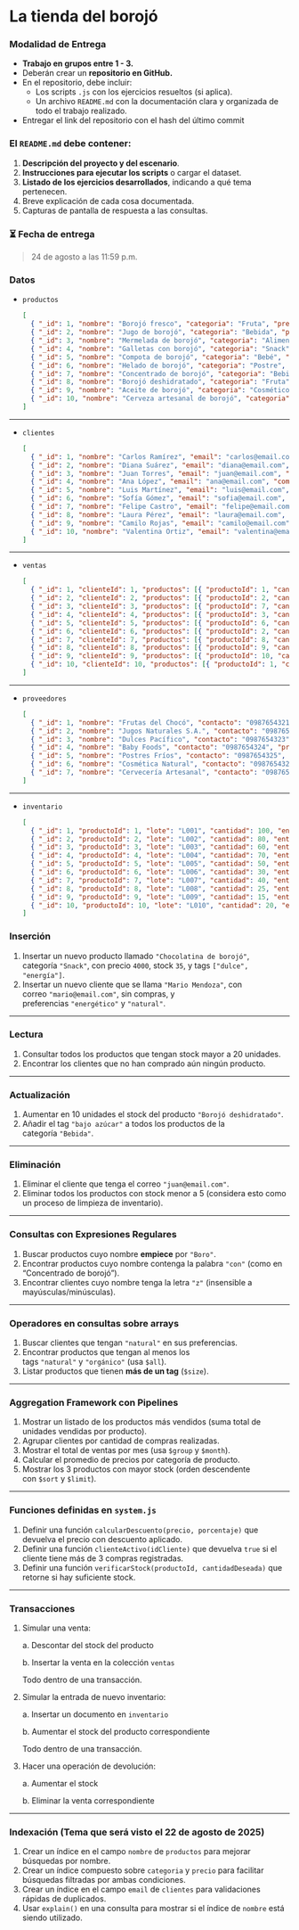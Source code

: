 # La tienda del borojó

### Modalidad de Entrega

- **Trabajo en grupos entre 1 - 3.**
- Deberán crear un **repositorio en GitHub.**
- En el repositorio, debe incluir:
    - Los scripts `.js` con los ejercicios resueltos (si aplica).
    - Un archivo `README.md` con la documentación clara y organizada de todo el trabajo realizado.
- Entregar el link del repositorio con el hash del último commit

### El `README.md` debe contener:

1. **Descripción del proyecto y del escenario**.
2. **Instrucciones para ejecutar los scripts** o cargar el dataset.
3. **Listado de los ejercicios desarrollados**, indicando a qué tema pertenecen.
4. Breve explicación de cada cosa documentada.
5. Capturas de pantalla de respuesta a las consultas.

### ⏳ Fecha de entrega

> 24 de agosto a las 11:59 p.m.
> 

### Datos

- `productos`
    
    ```json
    [
      { "_id": 1, "nombre": "Borojó fresco", "categoria": "Fruta", "precio": 5000, "stock": 30, "tags": ["natural", "orgánico"] },
      { "_id": 2, "nombre": "Jugo de borojó", "categoria": "Bebida", "precio": 7000, "stock": 50, "tags": ["refrescante", "natural"] },
      { "_id": 3, "nombre": "Mermelada de borojó", "categoria": "Alimento", "precio": 8500, "stock": 25, "tags": ["dulce", "desayuno"] },
      { "_id": 4, "nombre": "Galletas con borojó", "categoria": "Snack", "precio": 6000, "stock": 40, "tags": ["dulce", "snack"] },
      { "_id": 5, "nombre": "Compota de borojó", "categoria": "Bebé", "precio": 6500, "stock": 20, "tags": ["suave", "saludable"] },
      { "_id": 6, "nombre": "Helado de borojó", "categoria": "Postre", "precio": 10000, "stock": 10, "tags": ["frío", "postre"] },
      { "_id": 7, "nombre": "Concentrado de borojó", "categoria": "Bebida", "precio": 12000, "stock": 15, "tags": ["energético", "fuerte"] },
      { "_id": 8, "nombre": "Borojó deshidratado", "categoria": "Fruta", "precio": 9000, "stock": 18, "tags": ["natural", "conservado"] },
      { "_id": 9, "nombre": "Aceite de borojó", "categoria": "Cosmético", "precio": 15000, "stock": 8, "tags": ["piel", "cuidado"] },
      { "_id": 10, "nombre": "Cerveza artesanal de borojó", "categoria": "Bebida", "precio": 13000, "stock": 12, "tags": ["artesanal", "alcohol"] }
    ]
    ```
    

---

- `clientes`
    
    ```json
    [
      { "_id": 1, "nombre": "Carlos Ramírez", "email": "carlos@email.com", "compras": [1, 2], "preferencias": ["natural", "bebida"] },
      { "_id": 2, "nombre": "Diana Suárez", "email": "diana@email.com", "compras": [2, 4], "preferencias": ["dulce", "snack"] },
      { "_id": 3, "nombre": "Juan Torres", "email": "juan@email.com", "compras": [1, 7], "preferencias": ["energético"] },
      { "_id": 4, "nombre": "Ana López", "email": "ana@email.com", "compras": [3, 5], "preferencias": ["bebe", "desayuno"] },
      { "_id": 5, "nombre": "Luis Martínez", "email": "luis@email.com", "compras": [6], "preferencias": ["frío", "postre"] },
      { "_id": 6, "nombre": "Sofía Gómez", "email": "sofia@email.com", "compras": [2, 3, 4], "preferencias": ["dulce"] },
      { "_id": 7, "nombre": "Felipe Castro", "email": "felipe@email.com", "compras": [7, 8], "preferencias": ["fuerte", "natural"] },
      { "_id": 8, "nombre": "Laura Pérez", "email": "laura@email.com", "compras": [9], "preferencias": ["cuidado"] },
      { "_id": 9, "nombre": "Camilo Rojas", "email": "camilo@email.com", "compras": [10], "preferencias": ["artesanal"] },
      { "_id": 10, "nombre": "Valentina Ortiz", "email": "valentina@email.com", "compras": [1, 2, 3], "preferencias": ["natural", "dulce"] }
    ]
    ```
    

---

- `ventas`
    
    ```json
    [
      { "_id": 1, "clienteId": 1, "productos": [{ "productoId": 1, "cantidad": 2 }], "fecha": ISODate("2025-06-01T10:30:00Z"), "total": 10000 },
      { "_id": 2, "clienteId": 2, "productos": [{ "productoId": 2, "cantidad": 1 }, { "productoId": 4, "cantidad": 2 }], "fecha": ISODate("2025-06-03T12:00:00Z"), "total": 19000 },
      { "_id": 3, "clienteId": 3, "productos": [{ "productoId": 7, "cantidad": 1 }], "fecha": ISODate("2025-06-05T08:45:00Z"), "total": 12000 },
      { "_id": 4, "clienteId": 4, "productos": [{ "productoId": 3, "cantidad": 2 }], "fecha": ISODate("2025-06-07T14:20:00Z"), "total": 17000 },
      { "_id": 5, "clienteId": 5, "productos": [{ "productoId": 6, "cantidad": 1 }], "fecha": ISODate("2025-06-10T17:00:00Z"), "total": 10000 },
      { "_id": 6, "clienteId": 6, "productos": [{ "productoId": 2, "cantidad": 1 }, { "productoId": 3, "cantidad": 1 }], "fecha": ISODate("2025-06-12T09:15:00Z"), "total": 15500 },
      { "_id": 7, "clienteId": 7, "productos": [{ "productoId": 8, "cantidad": 1 }], "fecha": ISODate("2025-06-13T11:45:00Z"), "total": 9000 },
      { "_id": 8, "clienteId": 8, "productos": [{ "productoId": 9, "cantidad": 2 }], "fecha": ISODate("2025-06-14T13:00:00Z"), "total": 30000 },
      { "_id": 9, "clienteId": 9, "productos": [{ "productoId": 10, "cantidad": 1 }], "fecha": ISODate("2025-06-15T19:30:00Z"), "total": 13000 },
      { "_id": 10, "clienteId": 10, "productos": [{ "productoId": 1, "cantidad": 1 }, { "productoId": 2, "cantidad": 1 }, { "productoId": 3, "cantidad": 1 }], "fecha": ISODate("2025-06-16T16:00:00Z"), "total": 20500 }
    ]
    ```
    

---

- `proveedores`
    
    ```json
    [
      { "_id": 1, "nombre": "Frutas del Chocó", "contacto": "0987654321", "productos": ["Borojó fresco", "Borojó deshidratado"] },
      { "_id": 2, "nombre": "Jugos Naturales S.A.", "contacto": "0987654322", "productos": ["Jugo de borojó", "Concentrado de borojó"] },
      { "_id": 3, "nombre": "Dulces Pacífico", "contacto": "0987654323", "productos": ["Mermelada de borojó", "Galletas con borojó"] },
      { "_id": 4, "nombre": "Baby Foods", "contacto": "0987654324", "productos": ["Compota de borojó"] },
      { "_id": 5, "nombre": "Postres Fríos", "contacto": "0987654325", "productos": ["Helado de borojó"] },
      { "_id": 6, "nombre": "Cosmética Natural", "contacto": "0987654326", "productos": ["Aceite de borojó"] },
      { "_id": 7, "nombre": "Cervecería Artesanal", "contacto": "0987654327", "productos": ["Cerveza artesanal de borojó"] }
    ]
    ```
    

---

- `inventario`
    
    ```json
    [
      { "_id": 1, "productoId": 1, "lote": "L001", "cantidad": 100, "entrada": ISODate("2025-06-01T08:00:00Z") },
      { "_id": 2, "productoId": 2, "lote": "L002", "cantidad": 80, "entrada": ISODate("2025-06-01T08:00:00Z") },
      { "_id": 3, "productoId": 3, "lote": "L003", "cantidad": 60, "entrada": ISODate("2025-06-01T08:00:00Z") },
      { "_id": 4, "productoId": 4, "lote": "L004", "cantidad": 70, "entrada": ISODate("2025-06-01T08:00:00Z") },
      { "_id": 5, "productoId": 5, "lote": "L005", "cantidad": 50, "entrada": ISODate("2025-06-01T08:00:00Z") },
      { "_id": 6, "productoId": 6, "lote": "L006", "cantidad": 30, "entrada": ISODate("2025-06-01T08:00:00Z") },
      { "_id": 7, "productoId": 7, "lote": "L007", "cantidad": 40, "entrada": ISODate("2025-06-01T08:00:00Z") },
      { "_id": 8, "productoId": 8, "lote": "L008", "cantidad": 25, "entrada": ISODate("2025-06-01T08:00:00Z") },
      { "_id": 9, "productoId": 9, "lote": "L009", "cantidad": 15, "entrada": ISODate("2025-06-01T08:00:00Z") },
      { "_id": 10, "productoId": 10, "lote": "L010", "cantidad": 20, "entrada": ISODate("2025-06-01T08:00:00Z") }
    ]
    ```
    

### Inserción

1. Insertar un nuevo producto llamado `"Chocolatina de borojó"`, categoría `"Snack"`, con precio `4000`, stock `35`, y tags `["dulce", "energía"]`.
2. Insertar un nuevo cliente que se llama `"Mario Mendoza"`, con correo `"mario@email.com"`, sin compras, y preferencias `"energético"` y `"natural"`.

---

### Lectura

1. Consultar todos los productos que tengan stock mayor a 20 unidades.
2. Encontrar los clientes que no han comprado aún ningún producto.

---

### Actualización

1. Aumentar en 10 unidades el stock del producto `"Borojó deshidratado"`.
2. Añadir el tag `"bajo azúcar"` a todos los productos de la categoría `"Bebida"`.

---

### Eliminación

1. Eliminar el cliente que tenga el correo `"juan@email.com"`.
2. Eliminar todos los productos con stock menor a 5 (considera esto como un proceso de limpieza de inventario).

---

### Consultas con Expresiones Regulares

1. Buscar productos cuyo nombre **empiece** por `"Boro"`.
2. Encontrar productos cuyo nombre contenga la palabra `"con"` (como en “Concentrado de borojó”).
3. Encontrar clientes cuyo nombre tenga la letra `"z"` (insensible a mayúsculas/minúsculas).

---

### Operadores en consultas sobre arrays

1. Buscar clientes que tengan `"natural"` en sus preferencias.
2. Encontrar productos que tengan al menos los tags `"natural"` y `"orgánico"` (usa `$all`).
3. Listar productos que tienen **más de un tag** (`$size`).

---

### Aggregation Framework con Pipelines

1. Mostrar un listado de los productos más vendidos (suma total de unidades vendidas por producto).
2. Agrupar clientes por cantidad de compras realizadas.
3. Mostrar el total de ventas por mes (usa `$group` y `$month`).
4. Calcular el promedio de precios por categoría de producto.
5. Mostrar los 3 productos con mayor stock (orden descendente con `$sort` y `$limit`).

---

### Funciones definidas en `system.js`

1. Definir una función `calcularDescuento(precio, porcentaje)` que devuelva el precio con descuento aplicado.
2. Definir una función `clienteActivo(idCliente)` que devuelva `true` si el cliente tiene más de 3 compras registradas.
3. Definir una función `verificarStock(productoId, cantidadDeseada)` que retorne si hay suficiente stock.

---

### Transacciones

1. Simular una venta:
    
    a. Descontar del stock del producto
    
    b. Insertar la venta en la colección `ventas`
    
    Todo dentro de una transacción.
    
2. Simular la entrada de nuevo inventario:
    
    a. Insertar un documento en `inventario`
    
    b. Aumentar el stock del producto correspondiente
    
    Todo dentro de una transacción.
    
3. Hacer una operación de devolución:
    
    a. Aumentar el stock
    
    b. Eliminar la venta correspondiente
    

---

### Indexación (Tema que será visto el 22 de agosto de 2025)

1. Crear un índice en el campo `nombre` de `productos` para mejorar búsquedas por nombre.
2. Crear un índice compuesto sobre `categoria` y `precio` para facilitar búsquedas filtradas por ambas condiciones.
3. Crear un índice en el campo `email` de `clientes` para validaciones rápidas de duplicados.
4. Usar `explain()` en una consulta para mostrar si el índice de `nombre` está siendo utilizado.